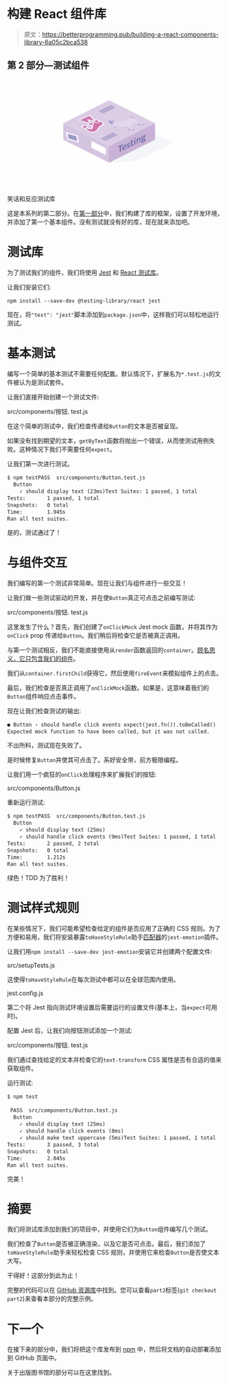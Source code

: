 # 构建 React 组件库

> 原文：<https://betterprogramming.pub/building-a-react-components-library-6a05c2bca538>

## 第 2 部分—测试组件

![](img/f7a33fa229b367d61c321d88c7fe7afd.png)

笑话和反应测试库

这是本系列的第二部分。在[第一部分](https://medium.com/@tomasz.fiechowski/building-a-react-components-library-f5a390d5973d)中，我们构建了库的框架，设置了开发环境，并添加了第一个基本组件。没有测试就没有好的库，现在就来添加吧。

# 测试库

为了测试我们的组件，我们将使用 [Jest](https://jestjs.io/) 和 [React 测试库](https://github.com/testing-library/react-testing-library)。

让我们安装它们:

```
npm install --save-dev @testing-library/react jest
```

现在，将`"test": "jest"`脚本添加到`package.json`中，这样我们可以轻松地运行测试。

# 基本测试

编写一个简单的基本测试不需要任何配置。默认情况下，扩展名为`*.test.js`的文件被认为是测试套件。

让我们直接开始创建一个测试文件:

src/components/按钮. test.js

在这个简单的测试中，我们检查传递给`Button`的文本是否被呈现。

如果没有找到期望的文本，`getByText`函数将抛出一个错误，从而使测试用例失败。这种情况下我们不需要任何`expect`。

让我们第一次进行测试。

```
$ npm testPASS  src/components/Button.test.js
  Button
    ✓ should display text (23ms)Test Suites: 1 passed, 1 total
Tests:       1 passed, 1 total
Snapshots:   0 total
Time:        1.945s
Ran all test suites.
```

是的，测试通过了！

# 与组件交互

我们编写的第一个测试非常简单。现在让我们与组件进行一些交互！

让我们做一些测试驱动的开发，并在使`Button`真正可点击之前编写测试:

src/components/按钮. test.js

这里发生了什么？首先，我们创建了`onClickMock` Jest mock 函数，并将其作为`onClick` prop 传递给`Button`。我们稍后将检查它是否被真正调用。

与第一个测试相反，我们不能直接使用从`render`函数返回的`container`。[顾名思义，它只包含我们的组件](https://testing-library.com/docs/react-testing-library/api#container)。

我们从`container.firstChild`获得它，然后使用`fireEvent`来模拟组件上的点击。

最后，我们检查是否真正调用了`onClickMock`函数。如果是，这意味着我们的`Button`组件响应点击事件。

现在让我们检查测试的输出:

```
● Button › should handle click events expect(jest.fn()).toBeCalled() Expected mock function to have been called, but it was not called.
```

不出所料，测试现在失败了。

是时候修复`Button`并使其可点击了。系好安全带，前方极限编程。

让我们用一个疯狂的`onClick`处理程序来扩展我们的按钮:

src/components/Button.js

重新运行测试:

```
$ npm testPASS  src/components/Button.test.js
  Button
    ✓ should display text (25ms)
    ✓ should handle click events (9ms)Test Suites: 1 passed, 1 total
Tests:       2 passed, 2 total
Snapshots:   0 total
Time:        1.212s
Ran all test suites.
```

绿色！TDD 为了胜利！

# 测试样式规则

在某些情况下，我们可能希望检查给定的组件是否应用了正确的 CSS 规则。为了方便和易用，我们将安装暴露`toHaveStyleRule`助手[匹配器](https://jestjs.io/docs/en/using-matchers)的`jest-emotion`插件。

让我们用`npm install --save-dev jest-emotion`安装它并创建两个配置文件:

src/setupTests.js

这使得`toHaveStyleRule`在每次测试中都可以在全球范围内使用。

jest.config.js

第二个将 Jest 指向测试环境设置后需要运行的设置文件(基本上，当`expect`可用时)。

配置 Jest 后，让我们向按钮测试添加一个测试:

src/components/按钮. test.js

我们通过查找给定的文本并检查它的`text-transform` CSS 属性是否有合适的值来获取组件。

运行测试:

```
$ npm test          

 PASS  src/components/Button.test.js
  Button
    ✓ should display text (25ms)
    ✓ should handle click events (8ms)
    ✓ should make text uppercase (5ms)Test Suites: 1 passed, 1 total
Tests:       3 passed, 3 total
Snapshots:   0 total
Time:        2.045s
Ran all test suites.
```

完美！

# 摘要

我们将测试库添加到我们的项目中，并使用它们为`Button`组件编写几个测试。

我们检查了`Button`是否被正确渲染，以及它是否可点击。最后，我们添加了`toHaveStyleRule`助手来轻松检查 CSS 规则，并使用它来检查`Button`是否使文本大写。

干得好！这部分到此为止！

完整的代码可以在 [GitHub 资源库](https://github.com/tfiechowski/react-sample-components-library)中找到。您可以查看`part2`标签(`git checkout part2`)来查看本部分的完整示例。

# 下一个

在接下来的部分中，我们将把这个库发布到 [npm](https://www.npmjs.com/) 中，然后将文档的自动部署添加到 GitHub 页面中。

关于出版图书馆的部分可以在这里找到。